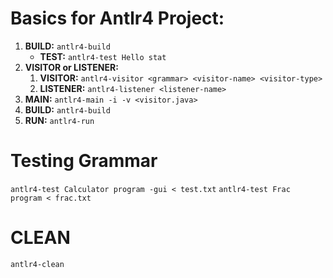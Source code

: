 # Basics for Antlr4 Project:

1. **BUILD:**   `antlr4-build`
    - **TEST:** `antlr4-test Hello stat`
2. **VISITOR or LISTENER:**
    1. **VISITOR:** `antlr4-visitor <grammar> <visitor-name> <visitor-type>`
    2. **LISTENER:** `antlr4-listener <listener-name>`
3. **MAIN:**    `antlr4-main -i -v <visitor.java>`
4. **BUILD:**   `antlr4-build`
5. **RUN:**     `antlr4-run`

# Testing Grammar
`antlr4-test Calculator program -gui < test.txt`
`antlr4-test Frac program < frac.txt`

# CLEAN
`antlr4-clean`